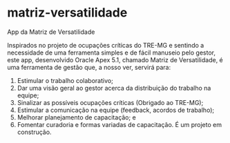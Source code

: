 # matriz-versatilidade
App da Matriz de Versatilidade

Inspirados no projeto de ocupações críticas do TRE-MG e sentindo a necessidade de uma ferramenta simples e de fácil manuseio pelo gestor, este app, desenvolvido Oracle Apex 5.1, chamado Matriz de Versatilidade, é uma ferramenta de gestão que, a nosso ver, servirá para:
1) Estimular o trabalho colaborativo;
2) Dar uma visão geral ao gestor acerca da distribuição do trabalho na equipe;
3) Sinalizar as possíveis ocupações críticas (Obrigado ao TRE-MG);
4) Estimular a comunicação na equipe (feedback, acordos de trabalho);
5)  Melhorar planejamento de capacitação; e 
6) Fomentar curadoria e formas variadas de capacitação.
É um projeto em construção. 
